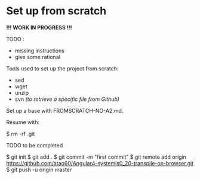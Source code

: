 

Set up from scratch
====

**!!! WORK IN PROGRESS !!!**

TODO :
* missing instructions
* give some rational

Tools used to set up the project from scratch:
* sed
* wget
* unzip
* svn *(to retrieve a specific file from Github)*

Set up a base with FROMSCRATCH-NO-A2.md.

Resume with:

$ rm -rf .git

TODO to be completed

$ git init
$ git add .
$ git commit -m "first commit"
$ git remote add origin https://github.com/atao60/Angular4-systemjs0_20-transpile-on-browser.git
$ git push -u origin master

